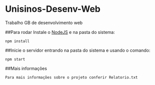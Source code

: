 # Unisinos-Desenv-Web
Trabalho GB de desenvolvimento web

##Para rodar
Instale o [NodeJS](https://nodejs.org/en/) e na pasta do sistema:

    npm install
  
##Inicie o servidor entrando na pasta do sistema e usando o comando:

    npm start

##Mais informações

    Para mais informações sobre o projeto conferir Relatorio.txt